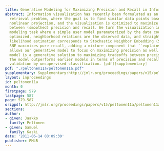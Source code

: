 ```yaml
---
title: Generative Modeling for Maximizing Precision and Recall in Information Visualization
abstract: Information visualization has recently been formulated as an information
  retrieval problem, where the goal is to find similar data points based on the visualized
  nonlinear projection, and the visualization is optimized to maximize a compromise
  between (smoothed) precision and recall. We turn the visualization into a generative
  modeling task where a simple user model parameterized by the data coordinates is
  optimized, neighborhood relations are the observed data, and straightforward maximum
  likelihood estimation corresponds to Stochastic Neighbor Embedding (SNE). While
  SNE maximizes pure recall, adding a mixture component that ``explains away'' misses
  allows our generative model to focus on maximizing precision as well. The resulting
  model is a generative solution to maximizing tradeoffs between precision and recall.
  The model outperforms earlier models in terms of precision and recall and in external
  validation by unsupervised classification. [pdf][supplementary]
pdf: "./peltonen11a/peltonen11a.pdf"
supplementary: Supplementary:http://jmlr.org/proceedings/papers/v15/peltonen11a/peltonen11aSupple.pdf
layout: inproceedings
id: peltonen11a
month: 0
firstpage: 579
lastpage: 587
page: 579-587
origpdf: http://jmlr.org/proceedings/papers/v15/peltonen11a/peltonen11a.pdf
sections: 
author:
- given: Jaakko
  family: Peltonen
- given: Samuel
  family: Kaski
date: '2011-06-14 00:09:39'
publisher: PMLR
---
```

